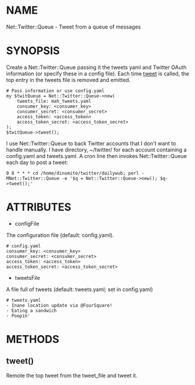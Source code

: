 # NAME

Net::Twitter::Queue - Tweet from a queue of messages

# SYNOPSIS

Create a Net::Twitter::Queue passing it the tweets yaml and Twitter OAuth
information (or specify these in a config file).  Each time [tweet](#pod_tweet)
is called, the top entry in the tweets file is removed and emitted.

    # Pass information or use config.yaml
    my $twitQueue = Net::Twitter::Queue->new(
        tweets_file: mah_tweets.yaml
        consumer_key: <consumer_key>
        consumer_secret: <consumer_secret>
        access_token: <access_token>
        access_token_secret: <access_token_secret>
    );
    $twitQueue->tweet();

I use Net::Twitter::Queue to back Twitter accounts that I don't want to
handle manually.  I have directory, ~/twitter/<name> for each account
containing a config.yaml and tweets.yaml.  A cron line then invokes
Net::Twitter::Queue each day to post a tweet:

    0 8 * * * cd /home/dinomite/twitter/dailywub; perl -MNet::Twitter::Queue -e '$q = Net::Twitter::Queue->new(); $q->tweet();'

# ATTRIBUTES

- configFile

The configuration file (default: config.yaml).

    # config.yaml
    consumer_key: <consumer_key>
    consumer_secret: <consumer_secret>
    access_token: <access_token>
    access_token_secret: <access_token_secret>

- tweetsFile

A file full of tweets (default: tweets.yaml; set in config.yaml)

    # tweets.yaml
    - Inane location update via @FourSquare!
    - Eating a sandwich
    - Poopin'

# METHODS

## tweet()

Remote the top tweet from the tweet_file and tweet it.